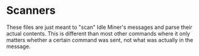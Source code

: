 # Scanners
These files are just meant to "scan" Idle Miner's messages and parse their
actual contents. This is different than most other commands where it only matters
whether a certain command was sent, not what was actually in the message.
